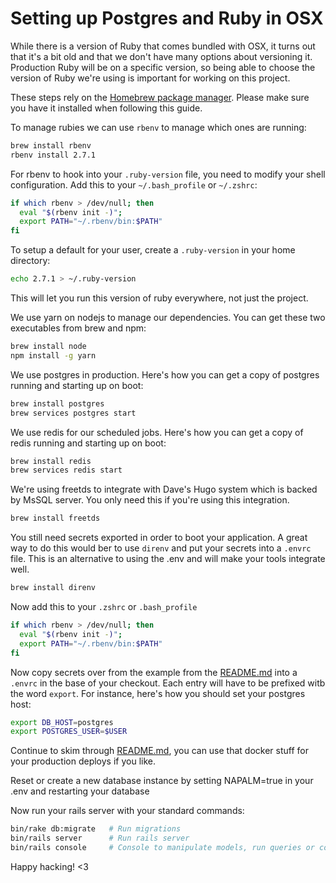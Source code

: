 # Setting up Postgres and Ruby in OSX

While there is a version of Ruby that comes bundled with OSX, it turns out that it's a bit old and that we don't have
many options about versioning it. Production Ruby will be on a specific version, so being able to choose the version of
Ruby we're using is important for working on this project.

These steps rely on the [Homebrew package manager](https://brew.sh/). Please make sure you have it installed when
following this guide.

To manage rubies we can use `rbenv` to manage which ones are running:

```sh
brew install rbenv
rbenv install 2.7.1
```

For rbenv to hook into your `.ruby-version` file, you need to modify your shell configuration. Add this to your
`~/.bash_profile` or `~/.zshrc`:

```sh
if which rbenv > /dev/null; then
  eval "$(rbenv init -)";
  export PATH="~/.rbenv/bin:$PATH"
fi
```

To setup a default for your user, create a `.ruby-version` in your home directory:

```sh
echo 2.7.1 > ~/.ruby-version
```

This will let you run this version of ruby everywhere, not just the project.

We use yarn on nodejs to manage our dependencies. You can get these two executables from brew and npm:

```sh
brew install node
npm install -g yarn
```

We use postgres in production. Here's how you can get a copy of postgres running and starting up on boot:

```sh
brew install postgres
brew services postgres start
```

We use redis for our scheduled jobs. Here's how you can get a copy of redis running and starting up on boot:

```sh
brew install redis
brew services redis start
```

We're using freetds to integrate with Dave's Hugo system which is backed by MsSQL server.
You only need this if you're using this integration.

```sh
brew install freetds
```

You still need secrets exported in order to boot your application. A great way to do this would ber to use `direnv` and
put your secrets into a `.envrc` file. This is an alternative to using the .env and will make your tools integrate well.

```sh
brew install direnv
```

Now add this to your `.zshrc` or `.bash_profile`

```sh
if which rbenv > /dev/null; then
  eval "$(rbenv init -)";
  export PATH="~/.rbenv/bin:$PATH"
fi
```

Now copy secrets over from the example from the [README.md](README.md) into a `.envrc` in the base of your checkout.
Each entry will have to be prefixed witb the word `export`. For instance, here's how you should set your postgres host:

```sh
export DB_HOST=postgres
export POSTGRES_USER=$USER
```

Continue to skim through [README.md](README.md), you can use that docker stuff for your production deploys if you like.

Reset or create a new database instance by setting NAPALM=true in your .env and restarting your database

Now run your rails server with your standard commands:

```sh
bin/rake db:migrate   # Run migrations
bin/rails server      # Run rails server
bin/rails console     # Console to manipulate models, run queries or commands
```

Happy hacking! &lt;3
